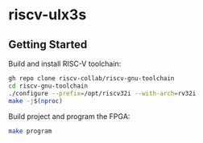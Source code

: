 # riscv-ulx3s

## Getting Started

Build and install RISC-V toolchain:

```sh
gh repo clone riscv-collab/riscv-gnu-toolchain
cd riscv-gnu-toolchain
./configure --prefix=/opt/riscv32i --with-arch=rv32i
make -j$(nproc)
```

Build project and program the FPGA:

```sh
make program
```
